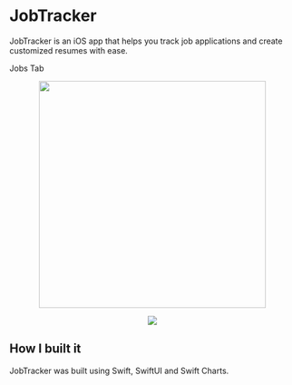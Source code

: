 
# JobTracker

JobTracker is an iOS app that helps you track job applications and create customized resumes with ease.






Jobs Tab
<p align="center">
  <img src="https://github.com/HamsterStack/JobTracker/assets/108938294/f945a950-cb7e-4363-9f10-fd788a161742" width="400" >
<p/>

<p align="center">
  <img src="https://github.com/HamsterStack/JobTracker/assets/108938294/34f829f7-1cbd-488c-ad49-fcbcf68e634c"  >
<p/>

## How I built it
JobTracker was built using Swift, SwiftUI and Swift Charts.




